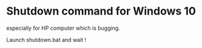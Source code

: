 # Shutdown command for Windows 10

especially for HP computer which is bugging.

Launch shutdown.bat and wait !
